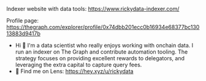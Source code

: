 Indexer website with data tools: https://www.rickydata-indexer.com/

Profile page: https://thegraph.com/explorer/profile/0x74dbb201ecc0b16934e68377bc13013883d9417b

- Hi 👋 I'm a data scientist who really enjoys working with onchain data. I run an  indexer on The Graph and contribute automation tooling. The strategy focuses on providing excellent rewards to delegators, and leveraging the extra capital to capture query fees.
- 🌱 Find me on Lens: https://hey.xyz/u/rickydata
